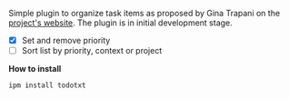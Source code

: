 Simple plugin to organize task items as proposed by Gina Trapani on the [project's website](todotxt.org). The plugin is in initial development stage.

* [x] Set and remove priority
* [ ] Sort list by priority, context or project

**How to install**
```
ipm install todotxt
```
